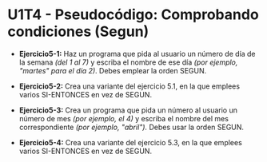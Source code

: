 # U1T4 - Pseudocódigo: Comprobando condiciones (Segun)

* **Ejercicio5-1:** Haz un programa que pida al usuario un número de día de la semana *(del 1 al 7)* y escriba el nombre de ese día *(por ejemplo, "martes" para el día 2)*. Debes emplear la orden SEGUN.

* **Ejercicio5-2:** Crea una variante del ejercicio 5.1, en la que emplees varios SI-ENTONCES en vez de SEGUN.

* **Ejercicio5-3:** Crea un programa que pida un número al usuario un número de mes *(por ejemplo, el 4)* y escriba el nombre del mes correspondiente *(por ejemplo, "abril").* Debes usar la orden SEGUN.

* **Ejercicio5-4:** Crea una variante del ejercicio 5.3, en la que emplees varios SI-ENTONCES en vez de SEGUN.